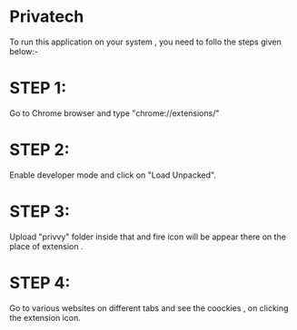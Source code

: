 # Privatech
To run this application on your system , you need to follo the steps given below:-
# STEP 1:
Go to Chrome browser and type "chrome://extensions/"
# STEP 2:
Enable developer mode and click on "Load Unpacked".
# STEP 3: 
Upload "privvy" folder inside that and fire icon will be appear there on the place of extension .
# STEP 4:
Go to various websites on different tabs and see the coockies , on clicking the extension icon.
